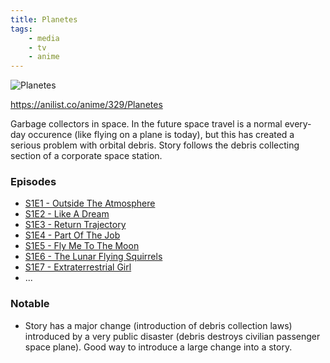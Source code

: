 ```yaml
---
title: Planetes
tags:
    - media
    - tv
    - anime
---
```


![Planetes](https://s4.anilist.co/file/anilistcdn/media/anime/cover/large/bx329-QXXJHPdNIoJR.png)

https://anilist.co/anime/329/Planetes

Garbage collectors in space. In the future space travel is a normal every-day occurence (like flying on a plane is today), but this has created a serious problem with orbital debris. Story follows the debris collecting section of a corporate space station.

### Episodes
 - [S1E1 - Outside The Atmosphere](S1E1%20-%20Outside%20The%20Atmosphere.md)
 - [S1E2 - Like A Dream](S1E2%20-%20Like%20A%20Dream.md)
 - [S1E3 - Return Trajectory](S1E3%20-%20Return%20Trajectory.md)
 - [S1E4 - Part Of The Job](S1E4%20-%20Part%20Of%20The%20Job.md)
 - [S1E5 - Fly Me To The Moon](S1E5%20-%20Fly%20Me%20To%20The%20Moon.md)
 - [S1E6 - The Lunar Flying Squirrels](S1E6%20-%20The%20Lunar%20Flying%20Squirrels.md)
 - [S1E7 - Extraterrestrial Girl](S1E7%20-%20Extraterrestrial%20Girl.md)
 - ...

### Notable
 - Story has a major change (introduction of debris collection laws) introduced by a very public disaster (debris destroys civilian passenger space plane). Good way to introduce a large change into a story.